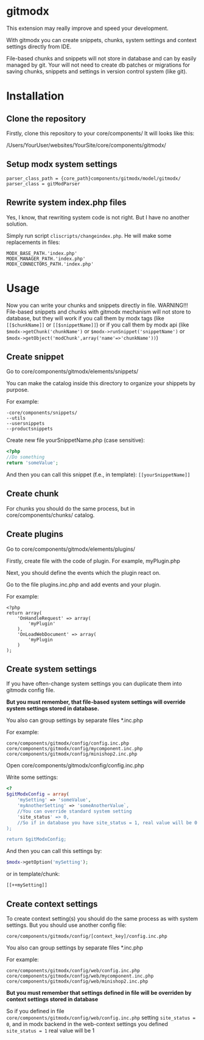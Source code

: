 # gitmodx

This extension may really improve and speed your development.

With gitmodx you can create snippets, chunks, system settings and context settings directly from IDE.

File-based chunks and snippets will not store in database and can by easily managed by git. Your will not need to create db patches or migrations for saving chunks, snippets and settings in version control system (like git).

Installation
============

Clone the repository
--------------------

Firstly, clone this repository to your core/components/ 
It will looks like this:

/Users/YourUser/websites/YourSite/core/components/gitmodx/

Setup modx system settings
--------------------------
```
parser_class_path = {core_path}components/gitmodx/model/gitmodx/
parser_class = gitModParser
```


Rewrite system index.php files
------------------------------
Yes, I know, that rewriting system code is not right. But I have no another solution.

Simply run script `cliscripts/changeindex.php`. He will make some replacements in files:
```
MODX_BASE_PATH.'index.php'
MODX_MANAGER_PATH.'index.php'
MODX_CONNECTORS_PATH.'index.php'
```

Usage
=====
Now you can write your chunks and snippets directly in file.
WARNING!!! File-based snippets and chunks with gitmodx mechanism will not store to database, but they will work if you call
them by modx tags (like `[[$chunkName]]` or `[[$snippetName]]`) or if you call them by modx api (like `$modx->getChunk('chunkName')`
or `$modx->runSnippet('snippetName')` or `$modx->getObject('modChunk',array('name'=>'chunkName'))`)

Create snippet
--------------
Go to core/components/gitmodx/elements/snippets/

You can make the catalog inside this directory to organize your shippets by purpose.

For example:
```
-core/components/snippets/
--utils
--usersnippets
--productsnippets
```

Create new file yourSnippetName.php (case sensitive):
```php
<?php
//Do something
return 'someValue';
```

And then you can call this snippet (f.e., in template):
`[[yourSnippetName]]`

Create chunk
------------
For chunks you should do the same process, but in core/components/chunks/ catalog.

Create plugins
--------------
Go to core/components/gitmodx/elements/plugins/

Firstly, create file with the code of plugin. For example, myPlugin.php

Next, you should define the events which the plugin react on.

Go to the file plugins.inc.php and add events and your plugin.

For example:
```
<?php
return array(
    'OnHandleRequest' => array(
        'myPlugin'
    ),
    'OnLoadWebDocument' => array(
        'myPlugin
    )
);
```

Create system settings
----------------------
If you have often-change system settings you can duplicate them into gitmodx config file.

**But you must remember, that file-based system settings will override system settings stored in database.**

You also can group settings by separate files *.inc.php

For example:
```
core/components/gitmodx/config/config.inc.php
core/components/gitmodx/config/mycomponent.inc.php
core/components/gitmodx/config/minishop2.inc.php
```

Open core/components/gitmodx/config/config.inc.php

Write some settings:

```php
<?
$gitModxConfig = array(
    'mySetting' => 'someValue',
    'myAnotherSetting' => 'someAnotherValue`,
    //You can override standard system setting
    'site_status' => 0,
    //So if in database you have site_status = 1, real value will be 0
);

return $gitModxConfig;
```

And then you can call this settings by:

```php
$modx->getOption('mySetting');
```

or in template/chunk:

```
[[++mySetting]]
```


Create context settings
-----------------------
To create context setting(s) you should do the same process as with system settings. But you should use another config file:

```
core/components/gitmodx/config/[context_key]/config.inc.php
```

You also can group settings by separate files *.inc.php

For example:
```
core/components/gitmodx/config/web/config.inc.php
core/components/gitmodx/config/web/mycomponent.inc.php
core/components/gitmodx/config/web/minishop2.inc.php
```

**But you must remember that settings defined in file will be overriden by context settings stored in database**

So if you defined in file `core/components/gitmodx/config/web/config.inc.php` setting `site_status = 0`, and in modx backend
in the web-context settings you defined `site_status = 1` real value will be 1